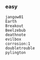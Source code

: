 ### easy

```
jangow01
Earth
Breakout
Beelzebub
deathnote
evilbox
corrosion:1
doubletrouble
pylington
```

